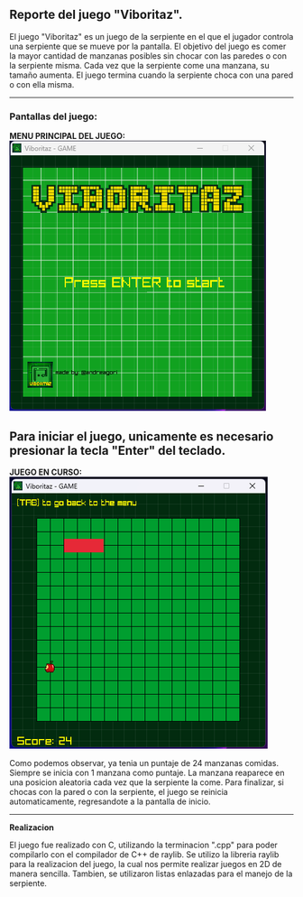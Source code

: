 ## Reporte del juego "Viboritaz".

El juego "Viboritaz" es un juego de la serpiente en el que el jugador controla una serpiente que se mueve por la pantalla. El objetivo del juego es comer la mayor cantidad de manzanas posibles sin chocar con las paredes o con la serpiente misma. Cada vez que la serpiente come una manzana, su tamaño aumenta. El juego termina cuando la serpiente choca con una pared o con ella misma.

---
### Pantallas del juego:
**MENU PRINCIPAL DEL JUEGO:**
![Imagen 1](/build/resources/viboritaz_inicio.png)

Para iniciar el juego, unicamente es necesario presionar la tecla "Enter" del teclado. 
---
**JUEGO EN CURSO:**
![Imagen 2](/build/resources/viboritaz_juego.png)

Como podemos observar, ya tenia un puntaje de 24 manzanas comidas. Siempre se inicia con 1 manzana como puntaje. 
La manzana reaparece en una posicion aleatoria cada vez que la serpiente la come.
Para finalizar, si chocas con la pared o con la serpiente, el juego se reinicia automaticamente, regresandote a la pantalla de inicio.

---
**Realizacion**

El juego fue realizado con C, utilizando la terminacion ".cpp" para poder compilarlo con el compilador de C++ de raylib.
Se utilizo la libreria raylib para la realizacion del juego, la cual nos permite realizar juegos en 2D de manera sencilla.
Tambien, se utilizaron listas enlazadas para el manejo de la serpiente. 